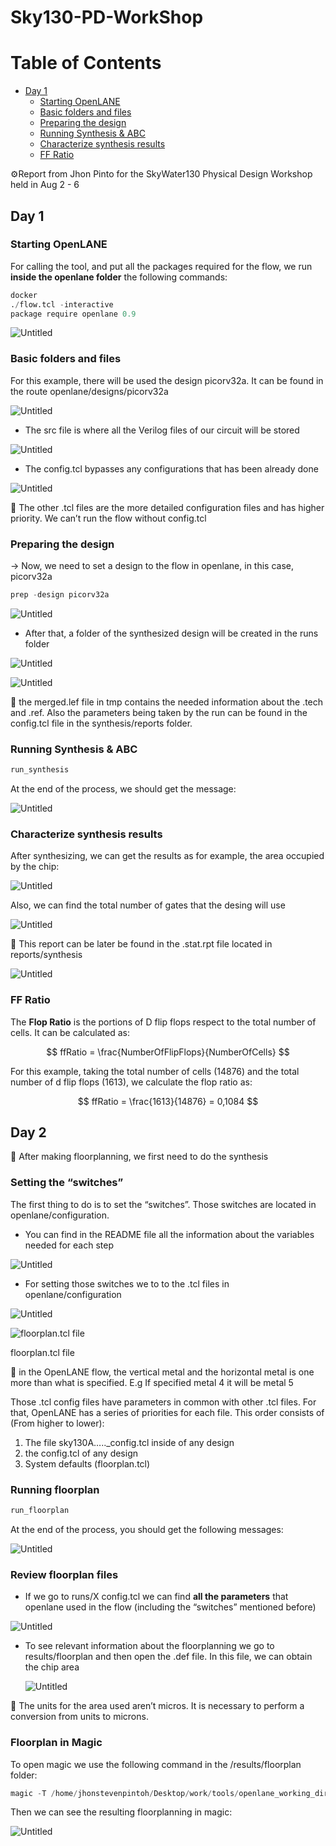 # Sky130-PD-WorkShop

# Table of Contents
  - [Day 1](##Day-1)
    - [Starting OpenLANE](###Starting-OpenLANE)
    - [Basic folders and files](###Basic-folders-and-files)
    - [Preparing the design](###Preparing-the-design)
    - [Running Synthesis & ABC](###Running-Synthesis-&-ABC)
    - [Characterize synthesis results](###-Characterize-synthesis-results)
    - [FF Ratio](###FF-Ratio)






<aside>
⚙️Report from Jhon Pinto for the SkyWater130 Physical Design Workshop held in Aug 2 - 6

</aside>

## Day 1

### Starting OpenLANE

For calling the tool, and put all the packages required for the flow, we run **inside the openlane folder** the following commands:

```python
docker
./flow.tcl -interactive 
package require openlane 0.9
```

![Untitled](Day%201%20649c37faeca741a4aa844421c98653ef/Untitled.png)

### Basic folders and files

For this example, there will be used the design picorv32a. It can be found in the route openlane/designs/picorv32a

![Untitled](Day%201%20649c37faeca741a4aa844421c98653ef/Untitled%201.png)

- The src file is where all the Verilog files of our circuit will be stored

![Untitled](Day%201%20649c37faeca741a4aa844421c98653ef/Untitled%202.png)

- The config.tcl bypasses any configurations that has been already done

![Untitled](Day%201%20649c37faeca741a4aa844421c98653ef/Untitled%203.png)

<aside>
📌 The other .tcl files are the more detailed configuration files and has higher priority. We can’t run the flow without config.tcl

</aside>

### Preparing the design

→ Now, we need to set a design to the flow in openlane, in this case, picorv32a

```python
prep -design picorv32a
```

![Untitled](Day%201%20649c37faeca741a4aa844421c98653ef/Untitled%204.png)

- After that, a folder of the synthesized design will be created in the runs folder

![Untitled](Day%201%20649c37faeca741a4aa844421c98653ef/Untitled%205.png)

![Untitled](Day%201%20649c37faeca741a4aa844421c98653ef/Untitled%206.png)

<aside>
📌 the merged.lef file in tmp contains the needed information about the .tech and .ref. Also the parameters being taken by the run can be found in the config.tcl file in the synthesis/reports folder.

</aside>

### Running Synthesis & ABC

```python
run_synthesis
```

At the end of the process, we should get the message:

![Untitled](Day%201%20649c37faeca741a4aa844421c98653ef/Untitled%207.png)

### Characterize synthesis results

After synthesizing, we can get the results as for example, the area occupied by the chip:

![Untitled](Day%201%20649c37faeca741a4aa844421c98653ef/Untitled%208.png)

Also, we can find the total number of gates that the desing will use

![Untitled](Day%201%20649c37faeca741a4aa844421c98653ef/Untitled%209.png)

<aside>
📌 This report can be later be found in the .stat.rpt file located in reports/synthesis

![Untitled](Day%201%20649c37faeca741a4aa844421c98653ef/Untitled%2010.png)

</aside>

### FF Ratio

The **Flop Ratio** is the portions of D flip flops respect to the total number of cells. It can be calculated as:

$$
ffRatio = \frac{NumberOfFlipFlops}{NumberOfCells}
$$

For this example, taking the total number of cells (14876) and the total number of d flip flops (1613), we calculate the flop ratio as:

$$
ffRatio = \frac{1613}{14876} = 0,1084
$$


## Day 2

<aside>
📌 After making floorplanning, we first need to do the synthesis

</aside>

### Setting the “switches”

The first thing to do is to set the “switches”. Those switches are located in openlane/configuration. 

- You can find in the README file all the information about the variables needed for each step

![Untitled](Day%202%20ec8488d7a7634fb4b1164e6d91da0f45/Untitled.png)

- For setting those switches we to to the .tcl files in openlane/configuration

![Untitled](Day%202%20ec8488d7a7634fb4b1164e6d91da0f45/Untitled%201.png)

![floorplan.tcl file](Day%202%20ec8488d7a7634fb4b1164e6d91da0f45/Untitled%202.png)

floorplan.tcl file

<aside>
📌 in the OpenLANE flow, the vertical metal and the horizontal metal is one more than what is  specified. E.g If specified metal 4 it will be metal 5

</aside>

Those .tcl config files have parameters in common with other .tcl files. For that, OpenLANE has a series of priorities for each file. This order consists of (From higher to lower):

1. The file sky130A….._config.tcl inside of any design
2. the config.tcl of any design
3. System defaults (floorplan.tcl)

### Running floorplan

```python
run_floorplan
```

At the end of the process, you should get the following messages:

![Untitled](Day%202%20ec8488d7a7634fb4b1164e6d91da0f45/Untitled%203.png)

### Review floorplan files

- If we go to runs/X config.tcl we can find **all the parameters** that openlane used in the flow (including the “switches” mentioned before)

![Untitled](Day%202%20ec8488d7a7634fb4b1164e6d91da0f45/Untitled%204.png)

- To see relevant information about the floorplanning we go to results/floorplan and then open the .def file. In this file, we can obtain the chip area
    
    ![Untitled](Day%202%20ec8488d7a7634fb4b1164e6d91da0f45/Untitled%205.png)
    

<aside>
📌 The units for the area used aren’t micros. It is necessary to perform a conversion from units to microns.

</aside>

### Floorplan in Magic

To open magic we use the following command in the /results/floorplan folder:

```python
magic -T /home/jhonstevenpintoh/Desktop/work/tools/openlane_working_dir/pdks/sky130A/libs.tech/magic/sky130A.tech leaf read ../../tmp/merged.lef def read picorv32a.floorplan.def &
```

Then we can see the resulting floorplanning in magic:

![Untitled](Day%202%20ec8488d7a7634fb4b1164e6d91da0f45/Untitled%206.png)

